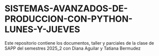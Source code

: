 # SISTEMAS-AVANZADOS-DE-PRODUCCION-CON-PYTHON-LUNES-Y-JUEVES
Este repositorio contiene los documentos, taller y parciales de la clase de SAPP del semestres 2025_2 con Diana Aguilar y Tatiana Bermudez
